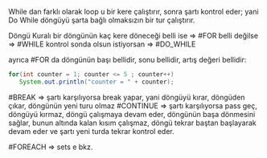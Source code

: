 While dan farklı olarak loop u bir kere çalıştırır, sonra şartı kontrol eder; yani Do While döngüyü şarta bağlı olmaksızın bir tur çalıştırır.

Döngü Kuralı
	bir döngünün kaç kere döneceği belli ise     =>  #FOR
													belli değilse   =>  #WHILE
	kontrol sonda olsun istiyorsan                      =>  #DO_WHILE

ayrıca #FOR da döngünün başı bellidir, sonu bellidir, artış değeri bellidir:

 ```java
 for(int counter = 1; counter <= 5 ; counter++)  
    System.out.println("counter = " + counter);
```

 #BREAK      => şartı karşılıyorsa break yapar, yani döngüyü kırar, döngüden çıkar, döngünün yeni
					      turu olmaz
#CONTINUE  => şartı karşılıyorsa pass geç, döngüyü kırmaz, döngü çalışmaya devam eder, 
						  döngünün başa dönmesini sağlar, bunun altında kalan kısım çalışmaz, döngü tekrar baştan başlayarak devam eder ve şartı yeni turda tekrar kontrol eder. 


#FOREACH => sets e bkz.